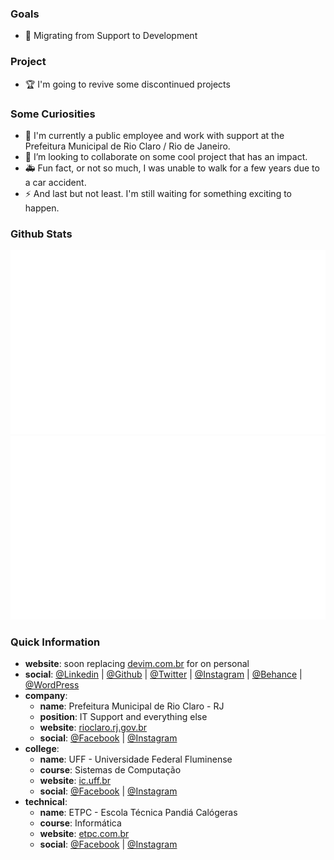 ### Goals
- :dart: Migrating from Support to Development

### Project
- :trophy: I'm going to revive some discontinued projects

### Some Curiosities
- :office: I'm currently a public employee and work with support at the Prefeitura Municipal de Rio Claro / Rio de Janeiro.
- :dancers: I’m looking to collaborate on some cool project that has an impact.
- :ambulance: Fun fact, or not so much, I was unable to walk for a few years due to a car accident.
- :zap: And last but not least. I'm still waiting for something exciting to happen. 

### Github Stats
![](https://raw.githubusercontent.com/miguelsmuller/github-stats-transparent/output/generated/overview.svg)
![](https://raw.githubusercontent.com/miguelsmuller/github-stats-transparent/output/generated/languages.svg)

### Quick Information
- **website**: soon replacing [devim.com.br](https://www.devim.com.br) for on personal
- **social**: [@Linkedin](https://www.linkedin.com/in/miguelsmuller) | [@Github](https://github.com/miguelsmuller) | [@Twitter](https://twitter.com/miguelsmuller) | [@Instagram](https://www.instagram.com/miguelsmuller/) | [@Behance](https://www.behance.net/miguelsmuller) | [@WordPress](https://profiles.wordpress.org/miguelmuller/)
- **company**:
    - **name**: Prefeitura Municipal de Rio Claro - RJ
    - **position**: IT Support and everything else
    - **website**: [rioclaro.rj.gov.br](https://rioclaro.rj.gov.br/)
    - **social**: [@Facebook](https://www.facebook.com/prefeituraderioclarorj) | [@Instagram](https://www.instagram.com/prefeituraderioclarorj/)
- **college**:
    - **name**: UFF - Universidade Federal Fluminense
    - **course**: Sistemas de Computação
    - **website**: [ic.uff.br](http://www.ic.uff.br/)
    - **social**: [@Facebook](https://www.facebook.com/informeic) | [@Instagram](https://www.instagram.com/computacao_uff/)
- **technical**:
    - **name**: ETPC - Escola Técnica Pandiá Calógeras
    - **course**: Informática
    - **website**: [etpc.com.br](https://etpc.com.br/)
    - **social**: [@Facebook](https://www.facebook.com/ETPCVR/) | [@Instagram](https://www.instagram.com/ETPCVR/)
